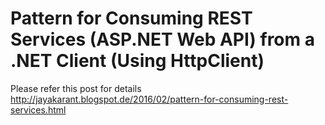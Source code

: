 # Pattern for Consuming REST Services (ASP.NET Web API) from a .NET Client (Using HttpClient)

Please refer this post for details http://jayakarant.blogspot.de/2016/02/pattern-for-consuming-rest-services.html


